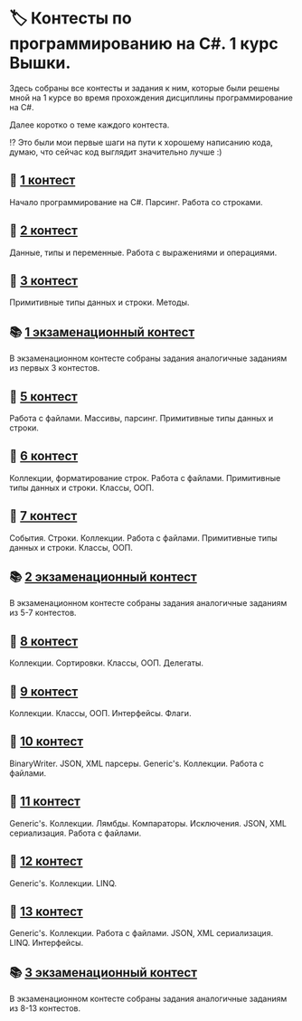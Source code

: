 # :label: Контесты по программированию на C#. 1 курс Вышки.
Здесь собраны все контесты и задания к ним, которые были решены мной на 1 курсе во время прохождения дисциплины программирование на C#. 

Далее коротко о теме каждого контеста.

:interrobang: Это были мои первые шаги на пути к хорошему написанию кода, думаю, что сейчас код выглядит значительно лучше :) 

## :open_file_folder: [1 контест](/Contest01)

Начало программирование на C#. Парсинг. Работа со строками.

## :open_file_folder: [2 контест](/Contest02)

Данные, типы и переменные. Работа с выражениями и операциями. 

## :open_file_folder: [3 контест](/Contest03)

Примитивные типы данных и строки. Методы. 

## :books: [1 экзаменационный контест](/ExamContest1)

В экзаменационном контесте собраны задания аналогичные заданиям из первых 3 контестов.

## :open_file_folder: [5 контест](/Contest05)

Работа с файлами. Массивы, парсинг. Примитивные типы данных и строки.

## :open_file_folder: [6 контест](/Contest06)

Коллекции, форматирование строк. Работа с файлами. Примитивные типы данных и строки. Классы, ООП.

## :open_file_folder: [7 контест](/Contest07)

События. Строки. Коллекции. Работа с файлами. Примитивные типы данных и строки. Классы, ООП.

## :books: [2 экзаменационный контест](/ExamContest2)

В экзаменационном контесте собраны задания аналогичные заданиям из 5-7 контестов.

## :open_file_folder: [8 контест](/Contest08)

Коллекции. Сортировки. Классы, ООП. Делегаты.

## :open_file_folder: [9 контест](/Contest09)

Коллекции. Классы, ООП. Интерфейсы. Флаги. 

## :open_file_folder: [10 контест](/Contest10)

BinaryWriter. JSON, XML парсеры. Generic's. Коллекции. Работа с файлами.

## :open_file_folder: [11 контест](/Contest11)

Generic's. Коллекции. Лямбды. Компараторы. Исключения. JSON, XML сериализация. Работа с файлами.

## :open_file_folder: [12 контест](/Contest12)

Generic's. Коллекции. LINQ.

## :open_file_folder: [13 контест](/Contest13)

Generic's. Коллекции. Работа с файлами. JSON, XML сериализация. LINQ. Интерфейсы.

## :books: [3 экзаменационный контест](/ExamContest3)

В экзаменационном контесте собраны задания аналогичные заданиям из 8-13 контестов.